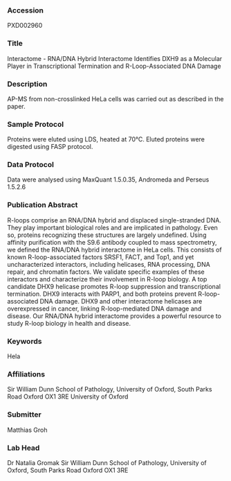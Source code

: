 ### Accession
PXD002960

### Title
Interactome -  RNA/DNA Hybrid Interactome Identifies DXH9 as a Molecular Player in Transcriptional Termination and R-Loop-Associated DNA Damage

### Description
AP-MS from non-crosslinked HeLa cells was carried out as described in the paper.

### Sample Protocol
Proteins were eluted using LDS, heated at 70°C. Eluted proteins were digested using FASP protocol.

### Data Protocol
Data were analysed using MaxQuant 1.5.0.35, Andromeda and Perseus 1.5.2.6

### Publication Abstract
R-loops comprise an RNA/DNA hybrid and displaced single-stranded DNA. They play important biological roles and are implicated in pathology. Even so, proteins recognizing these structures are largely undefined. Using affinity purification with the S9.6 antibody coupled to mass spectrometry, we defined the RNA/DNA hybrid interactome in HeLa cells. This consists of known R-loop-associated factors SRSF1, FACT, and Top1, and yet uncharacterized interactors, including helicases, RNA processing, DNA repair, and chromatin factors. We validate specific examples of these interactors and characterize their involvement in R-loop biology. A top candidate DHX9 helicase promotes R-loop suppression and transcriptional termination. DHX9 interacts with PARP1, and both proteins prevent R-loop-associated DNA damage. DHX9 and other interactome helicases are overexpressed in cancer, linking R-loop-mediated DNA damage and disease. Our RNA/DNA hybrid interactome provides a powerful resource to study R-loop biology in health and disease.

### Keywords
Hela

### Affiliations
Sir William Dunn School of Pathology, University of Oxford, South Parks Road Oxford OX1 3RE
University of Oxford

### Submitter
Matthias Groh

### Lab Head
Dr Natalia Gromak
Sir William Dunn School of Pathology, University of Oxford, South Parks Road Oxford OX1 3RE



